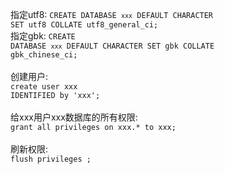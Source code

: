 指定utf8: <code>CREATE DATABASE `xxx` DEFAULT CHARACTER SET utf8 COLLATE utf8_general_ci;</code><br/>
指定gbk: <code>CREATE DATABASE `xxx` DEFAULT CHARACTER SET gbk COLLATE gbk_chinese_ci;</code><br/>
<br/>
创建用户: <br/>
<code>create user xxx IDENTIFIED by 'xxx';</code><br/><br/>
给xxx用户xxx数据库的所有权限:<br/>
<code>grant all privileges on xxx.*  to xxx;</code><br/><br/>
刷新权限:<br/>
<code>flush  privileges ;</code><br/><br/>
